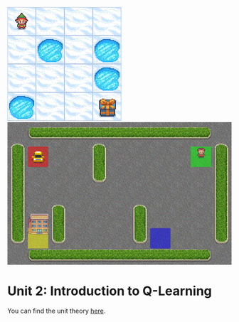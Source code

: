 ![Frozen Lake](images/frozen_lake.gif)
![Taxi](images/taxi.gif)

# Unit 2: Introduction to Q-Learning

You can find the unit theory [here](https://huggingface.co/deep-rl-course/unit2/introduction?fw=pt).

